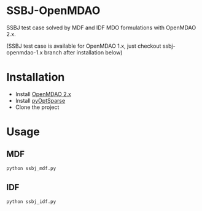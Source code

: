 # SSBJ-OpenMDAO
SSBJ test case solved by MDF and IDF MDO formulations with OpenMDAO 2.x.

(SSBJ test case is available for OpenMDAO 1.x, just checkout ssbj-openmdao-1.x branch after installation below)

# Installation
* Install [OpenMDAO 2.x](https://github.com/OpenMDAO/OpenMDAO) 
* Install [pyOptSparse](https://bitbucket.org/mdolab/pyoptsparse/overview)
* Clone the project

# Usage 
## MDF
``` sh
python ssbj_mdf.py
```
## IDF
``` sh
python ssbj_idf.py
```
